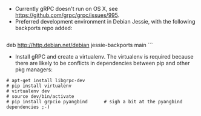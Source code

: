 
* Currently gRPC doesn't run on OS X, see https://github.com/grpc/grpc/issues/995.
* Preferred development environment in Debian Jessie, with the following backports repo added:
    ```
deb http://http.debian.net/debian jessie-backports main
    ```

* Install gRPC and create a virtualenv. The virtualenv is required because there are likely to be conflicts in dependencies between pip and other pkg managers:
```
# apt-get install libgrpc-dev
# pip install virtualenv
# virtualenv dev
# source dev/bin/activate
# pip install grpcio pyangbind      # sigh a bit at the pyangbind dependencies ;-)
```




